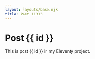 ```yaml
---
layout: layouts/base.njk
title: Post 11313
---
```


# Post {{ id }}

This is post {{ id }} in my Eleventy project.

